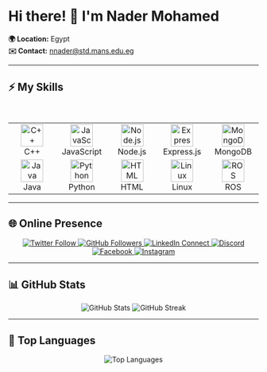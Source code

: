 # Hi there! 👋 I'm Nader Mohamed
**🌍 Location:** Egypt  
**✉️ Contact:** [nnader@std.mans.edu.eg](mailto:nnader@std.mans.edu.eg)  

---

## ⚡ My Skills
<br />
<table align="center">
  <tr>
    <td align="center" width="90">
      <img src="https://techstack-generator.vercel.app/cpp-icon.svg" alt="C++" width="45" height="45" />
      <br>C++
    </td>
    <td align="center" width="90">
      <img src="https://skillicons.dev/icons?i=js" width="45" height="45" alt="JavaScript" />
      <br>JavaScript
    </td>
    <td align="center" width="90">
      <img src="https://skillicons.dev/icons?i=nodejs" width="45" height="45" alt="Node.js" />
      <br>Node.js
    </td>
    <td align="center" width="90">
      <img src="https://skillicons.dev/icons?i=express" width="45" height="45" alt="Express.js" />
      <br>Express.js
    </td>
    <td align="center" width="90">
      <img src="https://skillicons.dev/icons?i=mongodb" width="45" height="45" alt="MongoDB" />
      <br>MongoDB
    </td>
  </tr>
  <tr>
    <td align="center" width="90">
      <img src="https://skillicons.dev/icons?i=java" width="45" height="45" alt="Java" />
      <br>Java
    </td>
    <td align="center" width="90">
      <img src="https://skillicons.dev/icons?i=python" width="45" height="45" alt="Python" />
      <br>Python
    </td>
    <td align="center" width="90">
      <img src="https://skillicons.dev/icons?i=html" width="45" height="45" alt="HTML" />
      <br>HTML
    </td>
    <td align="center" width="90">
      <img src="https://skillicons.dev/icons?i=linux" width="45" height="45" alt="Linux" />
      <br>Linux
    </td>
    <td align="center" width="90">
      <img src="https://skillicons.dev/icons?i=ros" width="45" height="45" alt="ROS" />
      <br>ROS
    </td>
</table>

---

## 🌐 Online Presence
<p align="center">
  <a href="https://twitter.com/Nader_Moh325">
    <img src="https://img.shields.io/twitter/follow/Nader_Moh325?logo=twitter&style=for-the-badge&color=0891b2&labelColor=1c1917" alt="Twitter Follow" />
  </a>
  <a href="https://github.com/NaderMohamed325">
    <img src="https://img.shields.io/github/followers/NaderMohamed325?logo=github&style=for-the-badge&color=0891b2&labelColor=1c1917" alt="GitHub Followers" />
  </a>
  <a href="https://www.linkedin.com/in/nader-mohamed-b85531234">
    <img src="https://img.shields.io/badge/LinkedIn-Connect-blue?style=for-the-badge&logo=linkedin" alt="LinkedIn Connect" />
  </a>
  <a href="https://discord.com/users/607261528915181568">
    <img src="https://img.shields.io/badge/Discord-Join-7289DA?style=for-the-badge&logo=discord" alt="Discord" />
  </a>
  <a href="https://www.facebook.com/Nader3250">
    <img src="https://img.shields.io/badge/Facebook-Follow-1877F2?style=for-the-badge&logo=facebook" alt="Facebook" />
  </a>
  <a href="http://www.instagram.com/nader_325_0">
    <img src="https://img.shields.io/badge/Instagram-Follow-E4405F?style=for-the-badge&logo=instagram" alt="Instagram" />
  </a>
</p>

---

## 📊 GitHub Stats
<p align="center">
  <img src="https://github-readme-stats.vercel.app/api?username=NaderMohamed325&show_icons=true&theme=dark&hide_border=true&title_color=0891b2&icon_color=0891b2" alt="GitHub Stats" />

  
  <img src="https://streak-stats.demolab.com/?user=NaderMohamed325&theme=dark" alt="GitHub Streak" />
</p>

---

## 🚀 Top Languages
<p align="center">
  <img src="https://github-readme-stats.vercel.app/api/top-langs/?username=NaderMohamed325&langs_count=10&title_color=0891b2&text_color=ffffff&icon_color=0891b2&bg_color=1c1917&hide_border=true&locale=en&custom_title=Top%20Languages" alt="Top Languages" />
</p>

